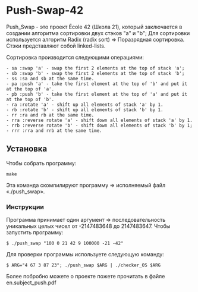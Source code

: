 # Push-Swap-42

Push_Swap - это проект École 42 (Школа 21), который заключается в создании алгоритма сортировки двух стэков "a" и "b";
Для сортировки используется алгоритм Radix (radix sort) => Поразрядная сортировка.
Стэки представляют собой linked-lists.

Сортировка производится следующими операциями:
```
- sa :swap 'a' - swap the first 2 elements at the top of stack 'a';
- sb :swap 'b' - swap the first 2 elements at the top of stack 'b';
- ss :sa and sb at the same time.
- pa :push 'a' - take the first element at the top of 'b' and put it at the top of 'a'.
- pb :push 'b' - take the first element at the top of 'a' and put it at the top of 'b'.
- ra :rotate 'a' - shift up all elements of stack 'a' by 1.
- rb :rotate 'b' - shift up all elements of stack 'b' by 1.
- rr :ra and rb at the same time.
- rra :reverse rotate 'a' - shift down all elements of stack 'a' by 1.
- rrb :reverse rotate 'b' - shift down all elements of stack 'b' by 1;
- rrr :rra and rrb at the same time.
```

## Установка

Чтобы собрать программу:
```
make
```
Эта команда скомпилируют программу => исполняемый файл «./push_swap».

### Инструкции
Программа принимает один аргумент => последовательность уникальных целых чисел от -2147483648 до 2147483647.
Чтобы запустить программу:
```
$ ./push_swap "100 0 21 42 9 100000 -21 -42"
```

Для проверки программы используете следующую команду:
```
$ ARG="4 67 3 87 23"; ./push_swap $ARG | ./checker_OS $ARG
```
Более побробно можете о проекте пожете прочитать в файле en.subject_push.pdf

